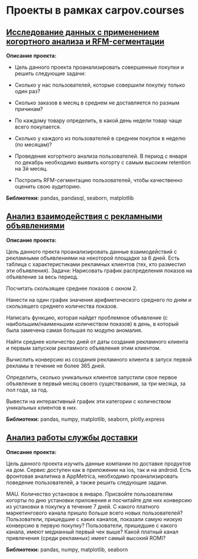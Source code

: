 # Проекты в рамках carpov.courses
## [Исследование данных с применением когортного анализа и RFM-сегментации](https://github.com/KonstantinBykov/karpov.courses-projects/blob/master/cohort%20analysis%20and%20RFM-segmentation.ipynb)
**Описание проекта:**

- Цель данного проекта проанализировать совершенные покупки и решить следующие задачи:

- Сколько у нас пользователей, которые совершили покупку только один раз?

- Сколько заказов в месяц в среднем не доставляется по разным причинам?

- По каждому товару определить, в какой день недели товар чаще всего покупается.

- Сколько у каждого из пользователей в среднем покупок в неделю (по месяцам)?

- Проведение когортного анализа пользователей. В период с января по декабрь необходимо выявить когорту с самым высоким retention на 3й месяц.

- Построить RFM-сегментацию пользователей, чтобы качественно оценить свою аудиторию.

**Библиотеки:** pandas, pandasql, seaborn, matplotlib

## [Анализ взаимодействия с рекламными объявлениями](https://github.com/KonstantinBykov/karpov.courses-projects/blob/master/analysis%20of%20advertisements.ipynb)
**Описание проекта:**

Цель данного пректа проанализировать данные взаимодействий с рекламными объявлениями на некоторой площадке за 6 дней. Есть таблица с характеристиками рекламных клиентов (тех, кто разместил эти объявления).
Задачи:
Нарисовать график распределения показов на объявление за весь период.

Посчитать скользящее среднее показов с окном 2.

Нанести на один график значения арифметического среднего по дням и скользящего среднего количества показов.

Написать функцию, которая найдет проблемное объявление (с наибольшим/наименьшим количеством показов) в день, в который была замечена самая большая по модулю аномалия.

Найти среднее количество дней от даты создания рекламного клиента и первым запуском рекламного объявления этим клиентом.

Вычислить конверсию из создания рекламного клиента в запуск первой рекламы в течение не более 365 дней.

Определить, сколько уникальных клиентов запустили свое первое объявление в первый месяц своего существования, за три месяца, за пол года, за год.

Вывести на интерактивный график эти категории с количеством уникальных клиентов в них.

**Библиотеки:** pandas, numpy, matplotlib, seaborn, plotly.express

## [Анализ работы службы доставки](https://github.com/KonstantinBykov/karpov.courses-projects/blob/master/delivery%20analysis.ipynb)
**Описание проекта:**

Цель данного проекта изучить данные компании по доставке продуктов на дом. Сервис доступен как в приложении на ios, так и на android. Есть фронтовая аналитика в AppMetrica, необходимо проанализировать поведение пользователей, а также решить следующие задачи.

MAU.
Количество установок в январе.
Присвойте пользователям когорты по дню установки приложения и посчитайте для них конверсию из установки в покупку в течение 7 дней.
С какого платного маркетингового канала пришло больше всего новых пользователей?
Пользователи, пришедшие с каких каналов, показали самую низкую конверсию в первую покупку?
Пользователи, пришедшие с какого канала, имеют медианный первый чек выше?
Какой платный канал привлечения (среди рекламных) имеет самый высокий ROMI?

**Библиотеки:** pandas, numpy, matplotlib, seaborn
